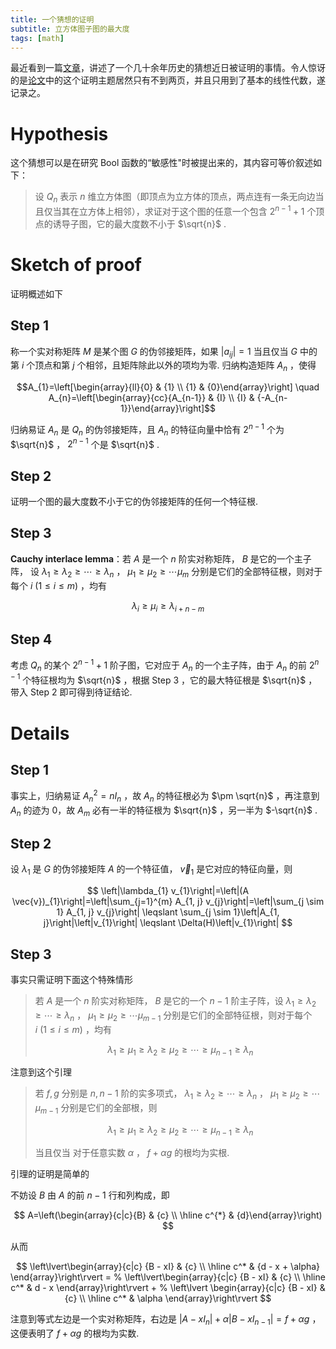 ```yaml
---
title: 一个猜想的证明
subtitle: 立方体图子图的最大度
tags: [math]
---
```


最近看到一篇[文章](https://www.quantamagazine.org/mathematician-solves-computer-science-conjecture-in-two-pages-20190725/)，讲述了一个几十余年历史的猜想近日被证明的事情。令人惊讶的是[论文](https://arxiv.org/abs/1907.00847)中的这个证明主题居然只有不到两页，并且只用到了基本的线性代数，遂记录之。

# Hypothesis
这个猜想可以是在研究 Bool 函数的“敏感性"时被提出来的，其内容可等价叙述如下：
> 设  $Q_n$ 表示  $n$  维立方体图（即顶点为立方体的顶点，两点连有一条无向边当且仅当其在立方体上相邻），求证对于这个图的任意一个包含  $2^{n-1} + 1$  个顶点的诱导子图，它的最大度数不小于 $\sqrt{n}$ .

# Sketch of proof

证明概述如下

## Step 1
称一个实对称矩阵 $M$ 是某个图 $G$ 的伪邻接矩阵，如果 $\lvert a_{ij}\rvert = 1$ 当且仅当 $G$ 中的第 $i$ 个顶点和第 $j$ 个相邻，且矩阵除此以外的项均为零. 归纳构造矩阵 $A_n$ ，使得

$$A_{1}=\left[\begin{array}{ll}{0} & {1} \\ {1} & {0}\end{array}\right] \quad A_{n}=\left[\begin{array}{cc}{A_{n-1}} & {I} \\ {I} & {-A_{n-1}}\end{array}\right]$$

归纳易证 $A_n$ 是 $Q_n$ 的伪邻接矩阵，且 $A_n$ 的特征向量中恰有 $2^{n - 1}$ 个为  $\sqrt{n}$ ， $2^{n - 1}$ 个是  $\sqrt{n}$ . 

## Step 2
证明一个图的最大度数不小于它的伪邻接矩阵的任何一个特征根. 

## Step 3
**Cauchy interlace lemma**：若 $A$ 是一个 $n$ 阶实对称矩阵， $B$ 是它的一个主子阵，
设 $\lambda_1 \geq \lambda_2 \geq \cdots \geq \lambda_n$ ， $\mu_1 \geq \mu_2 \geq \cdots \mu_m$ 分别是它们的全部特征根，则对于每个 $i\ (1 \leq i \leq m)$ ，均有

$$ \lambda_i \geq \mu_i \geq \lambda_{i + n - m} $$

## Step 4
考虑 $Q_n$ 的某个 $2^{n - 1} + 1$ 阶子图，它对应于 $A_n$ 的一个主子阵，由于 $A_n$ 的前 $2^{n - 1}$ 个特征根均为 $\sqrt{n}$ ，根据 Step 3 ，它的最大特征根是 $\sqrt{n}$ ，带入 Step 2 即可得到待证结论. 

# Details

## Step 1
事实上，归纳易证 $A_n^2 = nI_n$ ，故 $A_n$ 的特征根必为 $\pm \sqrt{n}$ ，再注意到 $A_n$ 的迹为 0，故 $A_m$ 必有一半的特征根为 $\sqrt{n}$ ，另一半为 $-\sqrt{n}$ .

## Step 2
设 $\lambda_1$ 是 $G$ 的伪邻接矩阵 $A$ 的一个特征值， $\vec{v}_1$ 是它对应的特征向量，则

$$
\left|\lambda_{1} v_{1}\right|=\left|(A \vec{v})_{1}\right|=\left|\sum_{j=1}^{m} A_{1, j} v_{j}\right|=\left|\sum_{j \sim 1} A_{1, j} v_{j}\right| \leqslant \sum_{j \sim 1}\left|A_{1, j}\right|\left|v_{1}\right| \leqslant \Delta(H)\left|v_{1}\right|
$$

## Step 3
事实只需证明下面这个特殊情形
> 若 $A$ 是一个 $n$ 阶实对称矩阵， $B$ 是它的一个 $n - 1$ 阶主子阵，设 $\lambda_1 \geq \lambda_2 \geq \cdots \geq \lambda_n$ ， $\mu_1 \geq \mu_2 \geq \cdots \mu_{m - 1}$ 分别是它们的全部特征根，则对于每个 $i\ (1 \leq i \leq m)$ ，均有
> 
> $$ \lambda_1 \geq \mu_1 \geq \lambda_2 \geq \mu_2 \geq \cdots \geq \mu_{n - 1} \geq \lambda_n $$ 

注意到这个引理
> 若 $f, g$ 分别是 $n, n-1$ 阶的实多项式， $\lambda_1 \geq \lambda_2 \geq \cdots \geq \lambda_n$ ， $\mu_1 \geq \mu_2 \geq \cdots \mu_{m - 1}$ 分别是它们的全部根，则
> 
> $$ \lambda_1 \geq \mu_1 \geq \lambda_2 \geq \mu_2 \geq \cdots \geq \mu_{n - 1} \geq \lambda_n $$ 
> 
> 当且仅当 对于任意实数 $\alpha$ ， $f + \alpha g$ 的根均为实根. 

引理的证明是简单的

不妨设 $B$ 由 $A$ 的前 $n - 1$ 行和列构成，即

$$
A=\left(\begin{array}{c|c}{B} & {c} \\ \hline c^{*} & {d}\end{array}\right)
$$

从而

$$
\left\lvert\begin{array}{c|c}
    {B - xI} & {c} \\ \hline 
    c^* & {d - x + \alpha}
\end{array}\right\rvert =
%
\left\lvert\begin{array}{c|c}
    {B - xI} & {c} \\ \hline 
    c^* & d - x 
\end{array}\right\rvert + 
%
\left\lvert \begin{array}{c|c}
    {B - xI} & {c} \\ \hline
    c^* & \alpha 
\end{array}\right\rvert
$$

 注意到等式左边是一个实对称矩阵，右边是 $\lvert A - xI_n\rvert + \alpha \lvert B - xI_{n - 1} \rvert = f + \alpha g$ ，这便表明了 $f + \alpha g$ 的根均为实数. 
